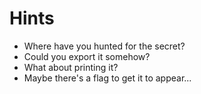 # Hints

- Where have you hunted for the secret?
- Could you export it somehow?
- What about printing it?
- Maybe there's a flag to get it to appear...